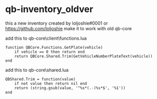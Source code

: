 # qb-inventory_oldver
this a new inventory created by loljoshie#0001 or https://github.com/loljoshie make it to work with old qb-core


add this to qb-core\client\functions.lua
```
function QBCore.Functions.GetPlate(vehicle)
    if vehicle == 0 then return end
    return QBCore.Shared.Trim(GetVehicleNumberPlateText(vehicle))
end

```

add this to qb-core\shared.lua
```
QBShared.Trim = function(value)
	if not value then return nil end
    return (string.gsub(value, '^%s*(.-)%s*$', '%1'))
end

```
